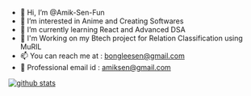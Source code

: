 - 👋 Hi, I’m @Amik-Sen-Fun
- 👀 I’m interested in Anime and Creating Softwares
- 🌱 I’m currently learning React and Advanced DSA
- :book: I'm Working on my Btech project for Relation Classification using MuRIL 
- 📫 You can reach me at : bongleesen@gmail.com
- :email: Professional email id : amiksen@gmail.com

[![github stats](https://github-readme-stats.vercel.app/api?username=Amik-Sen-Fun&show_icons=true&hide_border=False)](https://github.com/Amik-Sen-Fun)
